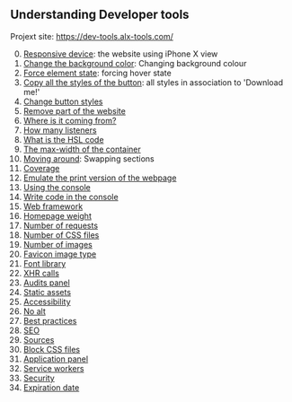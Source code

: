 ## Understanding Developer tools

Projext site: https://dev-tools.alx-tools.com/

0. [Responsive device](0-responsive_device.png): the website using iPhone X view 
1. [Change the background color](1-change_bg_color.png): Changing background colour
2. [Force element state](2-pathways_menu.png): forcing hover state
3. [Copy all the styles of the button](3-button_styles): all styles in association to 'Download me!'
4. [Change button styles](4-new_buttons.png)
5. [Remove part of the website](5-deleted_elements.png)
6. [Where is it coming from?](6-declaration_file)
7. [How many listeners](7-number_of_listeners)
8. [What is the HSL code](8-hsl)
9. [The max-width of the container](9-max_width)
10. [Moving around](10-moved_around.png): Swapping sections
11. [Coverage](11-coverage)
12. [Emulate the print version of the webpage](12-print_version.png)
13. [Using the console](13-logo_dollar0)
14. [Write code in the console](14-doc_title)
15. [Web framework](15-hbtn_framework)
16. [Homepage weight](16-weight.png)
17. [Number of requests](17-requests.png)
18. [Number of CSS files](18-css_loaded)
19. [Number of images](19-images_loaded)
20. [Favicon image type](20-favicon_type)
21. [Font library](21-hbtn_font_lib)
22. [XHR calls](22-xhr_calls)
23. [Audits panel](23-performance_audit.png)
24. [Static assets](24-static_assets_audit.png)
25. [Accessibility](25-contrast_issue)
26. [No alt](26-no_alt)
27. [Best practices](27-missing_attr)
28. [SEO](28-unclear_desc.png)
29. [Sources](29-how_many_colors.png)
30. [Block CSS files](30-no_css.png)
31. [Application panel](31-session_storage_key)
32. [Service workers](32-service_workers)
33. [Security](33-ssl_cert)
34. [Expiration date](34-ssl_expiration.png)

